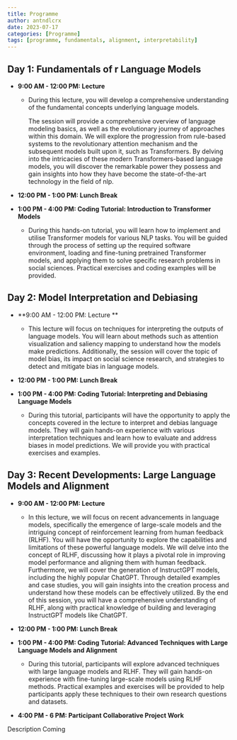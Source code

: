 ```yaml
---
title: Programme
author: antndlcrx
date: 2023-07-17
categories: [Programme]
tags: [programme, fundamentals, alignment, interpretability]
---
```



## **Day 1: Fundamentals of r Language Models**

- **9:00 AM - 12:00 PM: Lecture**

   + During this lecture, you will develop a comprehensive understanding of the fundamental concepts underlying language models. 
  
      The session will provide a comprehensive overview of language modeling basics, as well as the evolutionary journey of
      approaches within this domain. We will explore the progression from rule-based systems to
      the revolutionary attention mechanism and the subsequent models built upon it, such as
      Transformers. By delving into the intricacies of these modern Transformers-based language
      models, you  will discover the remarkable power they possess and gain insights into
      how they have become the state-of-the-art technology in the field of nlp.

- **12:00 PM - 1:00 PM: Lunch Break**

- **1:00 PM - 4:00 PM: Coding Tutorial: Introduction to Transformer Models**

  + During this hands-on tutorial, you will learn how to implement and utilise
    Transformer models for various NLP tasks. You will be guided through the process of setting
    up the required software environment, loading and fine-tuning pretrained Transformer
    models, and applying them to solve specific research problems in social sciences. Practical
    exercises and coding examples will be provided.

## **Day 2: Model Interpretation and Debiasing**

- **9:00 AM - 12:00 PM: Lecture **

    + This lecture will focus on techniques for interpreting the outputs of language models.
    You will learn about methods such as attention visualization and saliency mapping to
    understand how the models make predictions. Additionally, the session will cover the topic
    of model bias, its impact on social science research, and strategies to detect and mitigate
    bias in language models.

- **12:00 PM - 1:00 PM: Lunch Break**

- **1:00 PM - 4:00 PM: Coding Tutorial: Interpreting and Debiasing Language Models**

    + During this tutorial, participants will have the opportunity to apply the concepts covered in
    the lecture to interpret and debias language models. They will gain hands-on experience
    with various interpretation techniques and learn how to evaluate and address biases in
    model predictions. We will provide you with practical exercises and examples.

## **Day 3: Recent Developments: Large Language Models and Alignment**

- **9:00 AM - 12:00 PM: Lecture**

    + In this lecture, we will focus on recent advancements in language models, specifically the
    emergence of large-scale models and the intriguing concept of reinforcement learning from
    human feedback (RLHF). You will have the opportunity to explore the capabilities
    and limitations of these powerful language models. We will delve into the concept of RLHF,
    discussing how it plays a pivotal role in improving model performance and aligning them
    with human feedback. Furthermore, we will cover the generation of InstructGPT models,
    including the highly popular ChatGPT. Through detailed examples and case studies,
    you will gain insights into the creation process and understand how these models
    can be effectively utilized. By the end of this session, you will have a comprehensive
    understanding of RLHF, along with practical knowledge of building and leveraging
    InstructGPT models like ChatGPT.

- **12:00 PM - 1:00 PM: Lunch Break**

- **1:00 PM - 4:00 PM: Coding Tutorial: Advanced Techniques with Large Language Models and
Alignment**

     + During this tutorial, participants will explore advanced techniques with large language
    models and RLHF. They will gain hands-on experience with fine-tuning large-scale models
    using RLHF methods. Practical examples and exercises will be provided to help participants
    apply these techniques to their own research questions and datasets.

 - **4:00 PM - 6 PM: Participant Collaborative Project Work**

Description Coming 
